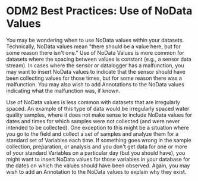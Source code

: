 ODM2 Best Practices:  Use of NoData Values
==========================================

You may be wondering when to use NoData values within your datasets. Technically, NoData values mean "there should be a value here, but for some reason there isn't one." Use of NoData Values is more common for datasets where the spacing between values is constant (e.g., a sensor data stream). In cases where the sensor or datalogger has a malfunction, you may want to insert NoData values to indicate that the sensor should have been collecting values for those times, but for some reason there was a malfunction. You may also wish to add Annotations to the NoData values indicating what the malfunction was, if known.

Use of NoData values is less common with datasets that are irregularly spaced. An example of this type of data would be irregularly spaced water quality samples, where it does not make sense to include NoData values for dates and times for which samples were not collected (and were never intended to be collected). One exception to this might be a situation where you go to the field and collect a set of samples and analyze them for a standard set of Variables each time. If something goes wrong in the sample collection, preparation, or analysis and you don't get data for one or more of your standard Variables on a particular day (but you should have), you might want to insert NoData values for those variables in your database for the dates on which the values should have been observed. Again, you may wish to add an Annotation to the NoData values to explain why they exist. 